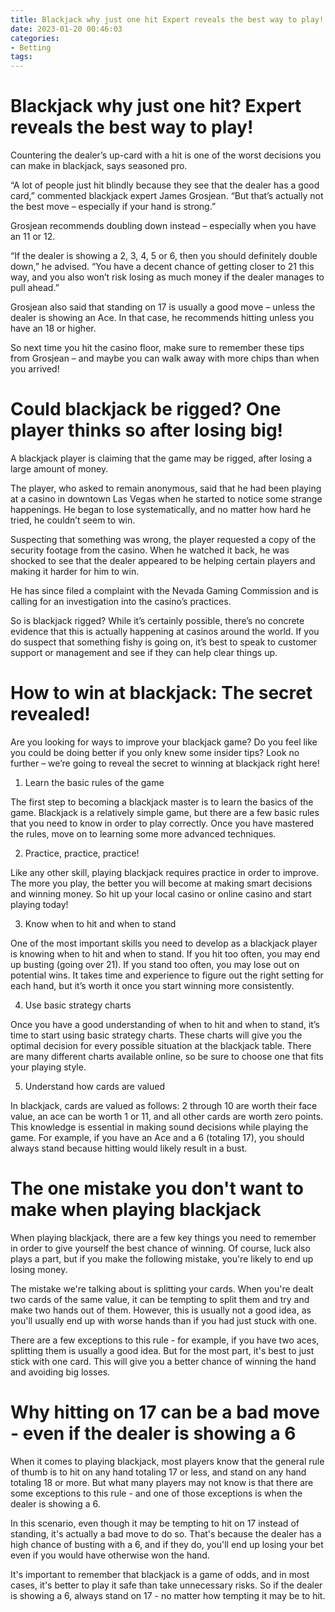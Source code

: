 ```yaml
---
title: Blackjack why just one hit Expert reveals the best way to play!
date: 2023-01-20 00:46:03
categories:
- Betting
tags:
---
```



#  Blackjack why just one hit? Expert reveals the best way to play!

Countering the dealer’s up-card with a hit is one of the worst decisions you can make in blackjack, says seasoned pro.

“A lot of people just hit blindly because they see that the dealer has a good card,” commented blackjack expert James Grosjean. “But that’s actually not the best move – especially if your hand is strong.”

Grosjean recommends doubling down instead – especially when you have an 11 or 12.

“If the dealer is showing a 2, 3, 4, 5 or 6, then you should definitely double down,” he advised. “You have a decent chance of getting closer to 21 this way, and you also won’t risk losing as much money if the dealer manages to pull ahead.”

Grosjean also said that standing on 17 is usually a good move – unless the dealer is showing an Ace. In that case, he recommends hitting unless you have an 18 or higher.

So next time you hit the casino floor, make sure to remember these tips from Grosjean – and maybe you can walk away with more chips than when you arrived!

#  Could blackjack be rigged? One player thinks so after losing big!

A blackjack player is claiming that the game may be rigged, after losing a large amount of money.

The player, who asked to remain anonymous, said that he had been playing at a casino in downtown Las Vegas when he started to notice some strange happenings. He began to lose systematically, and no matter how hard he tried, he couldn’t seem to win.

Suspecting that something was wrong, the player requested a copy of the security footage from the casino. When he watched it back, he was shocked to see that the dealer appeared to be helping certain players and making it harder for him to win.

He has since filed a complaint with the Nevada Gaming Commission and is calling for an investigation into the casino’s practices.

So is blackjack rigged? While it’s certainly possible, there’s no concrete evidence that this is actually happening at casinos around the world. If you do suspect that something fishy is going on, it’s best to speak to customer support or management and see if they can help clear things up.

#  How to win at blackjack: The secret revealed!

Are you looking for ways to improve your blackjack game? Do you feel like you could be doing better if you only knew some insider tips? Look no further – we’re going to reveal the secret to winning at blackjack right here!

1. Learn the basic rules of the game

The first step to becoming a blackjack master is to learn the basics of the game. Blackjack is a relatively simple game, but there are a few basic rules that you need to know in order to play correctly. Once you have mastered the rules, move on to learning some more advanced techniques.

2. Practice, practice, practice!

Like any other skill, playing blackjack requires practice in order to improve. The more you play, the better you will become at making smart decisions and winning money. So hit up your local casino or online casino and start playing today!

3. Know when to hit and when to stand

One of the most important skills you need to develop as a blackjack player is knowing when to hit and when to stand. If you hit too often, you may end up busting (going over 21). If you stand too often, you may lose out on potential wins. It takes time and experience to figure out the right setting for each hand, but it’s worth it once you start winning more consistently.

4. Use basic strategy charts

Once you have a good understanding of when to hit and when to stand, it’s time to start using basic strategy charts. These charts will give you the optimal decision for every possible situation at the blackjack table. There are many different charts available online, so be sure to choose one that fits your playing style.

5. Understand how cards are valued

In blackjack, cards are valued as follows: 2 through 10 are worth their face value, an ace can be worth 1 or 11, and all other cards are worth zero points. This knowledge is essential in making sound decisions while playing the game. For example, if you have an Ace and a 6 (totaling 17), you should always stand because hitting would likely result in a bust.

#  The one mistake you don't want to make when playing blackjack

When playing blackjack, there are a few key things you need to remember in order to give yourself the best chance of winning. Of course, luck also plays a part, but if you make the following mistake, you're likely to end up losing money.

The mistake we're talking about is splitting your cards. When you're dealt two cards of the same value, it can be tempting to split them and try and make two hands out of them. However, this is usually not a good idea, as you'll usually end up with worse hands than if you had just stuck with one.

There are a few exceptions to this rule - for example, if you have two aces, splitting them is usually a good idea. But for the most part, it's best to just stick with one card. This will give you a better chance of winning the hand and avoiding big losses.

#  Why hitting on 17 can be a bad move - even if the dealer is showing a 6

When it comes to playing blackjack, most players know that the general rule of thumb is to hit on any hand totaling 17 or less, and stand on any hand totaling 18 or more. But what many players may not know is that there are some exceptions to this rule - and one of those exceptions is when the dealer is showing a 6.

In this scenario, even though it may be tempting to hit on 17 instead of standing, it's actually a bad move to do so. That's because the dealer has a high chance of busting with a 6, and if they do, you'll end up losing your bet even if you would have otherwise won the hand.

It's important to remember that blackjack is a game of odds, and in most cases, it's better to play it safe than take unnecessary risks. So if the dealer is showing a 6, always stand on 17 - no matter how tempting it may be to hit.